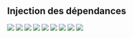 <h2>Injection des dépendances</h2>
<img src="src/main/Captures/1.png">
<img src="src/main/Captures/2.png">
<img src="src/main/Captures/3.png">
<img src="src/main/Captures/4.png">
<img src="src/main/Captures/5.png">
<img src="src/main/Captures/6.png">
<img src="src/main/Captures/7.png">
<img src="src/main/Captures/8.png">
<img src="src/main/Captures/9.png">



